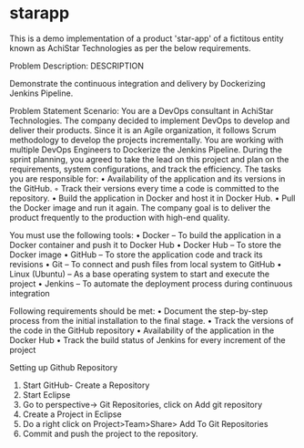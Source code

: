 # starapp
This is a demo implementation of a product 'star-app' of a fictitous entity known as AchiStar Technologies as per the below requirements.

Problem Description:
DESCRIPTION

Demonstrate the continuous integration and delivery by Dockerizing Jenkins Pipeline.

Problem Statement Scenario: 
You are a DevOps consultant in AchiStar Technologies. The company decided to implement DevOps to develop and deliver their products. Since it is an Agile organization, 
it follows Scrum methodology to develop the projects incrementally. You are working with multiple DevOps Engineers to Dockerize the Jenkins Pipeline. 
During the sprint planning, you agreed to take the lead on this project and plan on the requirements, system configurations, and track the efficiency. 
The tasks you are responsible for: 
    • Availability of the application and its versions in the GitHub.
    ◦ Track their versions every time a code is committed to the repository.
    • Build the application in Docker and host it in Docker Hub.
    • Pull the Docker image and run it again.
The company goal is to deliver the product frequently to the production with high-end quality.


You must use the following tools: 
    • Docker – To build the application in a Docker container and push it to Docker Hub
    • Docker Hub – To store the Docker image
    • GitHub – To store the application code and track its revisions
    • Git – To connect and push files from local system to GitHub
    • Linux (Ubuntu) – As a base operating system to start and execute the project
    • Jenkins – To automate the deployment process during continuous integration


Following requirements should be met:
    • Document the step-by-step process from the initial installation to the final stage.
    • Track the versions of the code in the GitHub repository
    • Availability of the application in the Docker Hub
    • Track the build status of Jenkins for every increment of the project
 
 
 
 
 
Setting up Github Repository
 
1. Start GitHub- Create a Repository
2. Start Eclipse
3. Go to perspective-> Git Repositories, click on Add git repository
4. Create a Project in Eclipse
5. Do a right click on Project>Team>Share> Add To Git Repositories
6. Commit and push the project to the repository.
